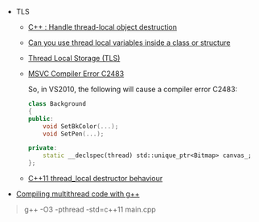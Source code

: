 - TLS

  - [C++ : Handle thread-local object destruction](https://stackoverflow.com/questions/52844947/c-handle-thread-local-object-destruction)
  
  - [Can you use thread local variables inside a class or structure](https://stackoverflow.com/questions/10999131/can-you-use-thread-local-variables-inside-a-class-or-structure)
  
  - [Thread Local Storage (TLS)](https://docs.microsoft.com/en-us/cpp/parallel/thread-local-storage-tls?view=msvc-160)
  
  - [MSVC Compiler Error C2483](https://docs.microsoft.com/en-us/cpp/error-messages/compiler-errors-1/compiler-error-c2483?view=msvc-160)
  
    So, in VS2010, the following will cause a compiler error C2483:
  
    ```c++
    class Background
    {
    public:
        void SetBkColor(...);
        void SetPen(...);
    
    private:
        static __declspec(thread) std::unique_ptr<Bitmap> canvas_;
    };
    ```
  
  - [C++11 thread_local destructor behaviour](https://stackoverflow.com/questions/51954025/c11-thread-local-destructor-behaviour)
  
- [Compiling multithread code with g++](https://stackoverflow.com/questions/19463602/compiling-multithread-code-with-g)

> g++ -O3 -pthread -std=c++11 main.cpp
